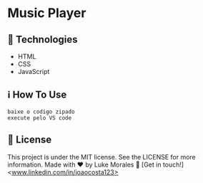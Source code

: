 # Music Player
## 🚀 Technologies
- HTML
- CSS 
- JavaScript 
## ℹ️ How To Use
~~~ Baixe o VS code
baixe o codigo zipado
execute pelo VS code 
~~~
## 📝 License
This project is under the MIT license. See the LICENSE for more information.
Made with ♥ by Luke Morales 👋 [Get in touch!]<www.linkedin.com/in/joaocosta123>